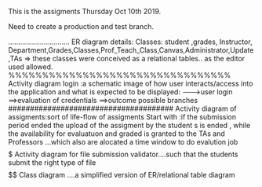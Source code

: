 This is the assigments Thursday Oct 10th 2019.

  Need to create a production and test branch.
  
  ...............................
 ER diagram details:
 Classes: student ,grades, Instructor, Department,Grades,Classes,Prof_Teach_Class,Canvas,Administrator,Update,TAs
   => these classes were conceived as a relational tables..  as the editor used allowed.
  %%%%%%%%%%%%%%%%%%%%%%%%%%%%%%%%%
  Activity diagram login :a schematic image of how user interacts/access into the application and what is expected to be displayed:
    --->user login ==>evaluation of credentials ==>outcome possible branches 
    ######################################
    Activity diagram of assigments:sort of life-flow of assigments
      Start with :if the submission period ended the upload of the assigment by the student s is ended , while the availability for evaluatuon and graded is granted to the TAs and Professors ...which also are alocated a time window to do evalution job
      $$$$$$$$$$$$$$$$$$$$$$$$$$$$$$$$$
      Activity diagram for file submission validator....such that the students submit the right type of file 
      $$$$$$$$$$$$$$$$$$
      Class diagram  ....a simplified version of ER/relational table diagram
      
        
        
    
